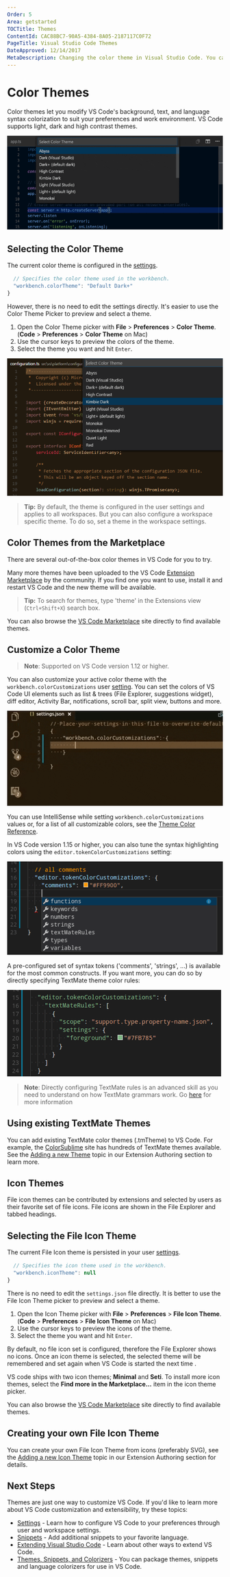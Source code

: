 ```yaml
---
Order: 5
Area: getstarted
TOCTitle: Themes
ContentId: CAC88BC7-90A5-4384-8A05-2187117C0F72
PageTitle: Visual Studio Code Themes
DateApproved: 12/14/2017
MetaDescription: Changing the color theme in Visual Studio Code. You can use color themes provided by VS Code, the community or create your own new themes.  TextMate .tmTheme files are supported.
---
```

# Color Themes

Color themes let you modify VS Code's background, text, and language syntax colorization to suit your preferences and work environment. VS Code supports light, dark and high contrast themes.

![Preview themes from the Command Palette](/images/themes_hero.gif)


## Selecting the Color Theme

The current color theme is configured in the [settings](/md/快速入门/设置.md).

```javascript
  // Specifies the color theme used in the workbench.
  "workbench.colorTheme": "Default Dark+"
}
```

However, there is no need to edit the settings directly. It's easier to use the Color Theme Picker to preview and select a theme.

1. Open the Color Theme picker with **File** > **Preferences** > **Color Theme**. (**Code** > **Preferences** > **Color Theme** on Mac)
2. Use the cursor keys to preview the colors of the theme.
3. Select the theme you want and hit `Enter`.

![Themes in the Command Palette](/images/2023-04-10-09-25-00.png)

> **Tip:** By default, the theme is configured in the user settings and applies to all workspaces. But you can also configure a workspace specific theme. To do so, set a theme in the workspace settings.

## Color Themes from the Marketplace

There are several out-of-the-box color themes in VS Code for you to try.

Many more themes have been uploaded to the VS Code [Extension Marketplace](/md/编辑器/扩展市场.md) by the community.  If you find one you want to use, install it and restart VS Code and the new theme will be available.

> **Tip:** To search for themes, type 'theme' in the Extensions view (`Ctrl+Shift+X`) search box.

<div class="marketplace-extensions-themes"></div>

You can also browse the [VS Code Marketplace](https://marketplace.visualstudio.com/vscode/Themes) site directly to find available themes.

## Customize a Color Theme

>**Note**: Supported on VS Code version 1.12 or higher.

You can also customize your active color theme with the `workbench.colorCustomizations` user [setting](/md/快速入门/设置.md). You can set the colors of VS Code UI elements such as list & trees (File Explorer, suggestions widget), diff editor, Activity Bar, notifications, scroll bar, split view, buttons and more.

![activity bar theming](/images/theme-activitybar.gif)

You can use IntelliSense while setting `workbench.colorCustomizations` values or, for a list of all customizable colors, see the [Theme Color Reference](/md/定制化/主题.md).

In VS Code version 1.15 or higher, you can also tune the syntax highlighting colors using the `editor.tokenColorCustomizations` setting:

![Token Color Customization](/images/2023-04-10-09-45-59.png)

A pre-configured set of syntax tokens ('comments', 'strings', ...) is available for the most common constructs. If you want more, you can do so by directly specifying TextMate theme color rules:

![Advanced Token Color Customization](/images/2023-04-10-09-46-17.png)

>**Note**: Directly configuring TextMate rules is an advanced skill as you need to understand on how TextMate grammars work. Go [here](/md/定制化/主题.md) for more information

## Using existing TextMate Themes

You can add existing TextMate color themes (.tmTheme) to VS Code. For example, the [ColorSublime](https://colorsublime.github.io/) site has hundreds of TextMate themes available. See the [Adding a new Theme](/md/定制化/调色板.md#adding-a-new-theme) topic in our Extension Authoring section to learn more.

## Icon Themes

File icon themes can be contributed by extensions and selected by users as their favorite set of file icons. File icons are shown in the File Explorer and tabbed headings.

## Selecting the File Icon Theme

The current File Icon theme is persisted in your user [settings](/md/快速入门/设置.md).

```javascript
  // Specifies the icon theme used in the workbench.
  "workbench.iconTheme": null
}
```

There is no need to edit the `settings.json` file directly. It is better to use the File Icon Theme picker to preview and select a theme.

1. Open the Icon Theme picker with **File** > **Preferences** > **File Icon Theme**. (**Code** > **Preferences** > **File Icon Theme** on Mac)
2. Use the cursor keys to preview the icons of the theme.
3. Select the theme you want and hit `Enter`.

By default, no file icon set is configured, therefore the File Explorer shows no icons. Once an icon theme is selected, the selected theme will be remembered and set again when VS Code is started the next time .

VS code ships with two icon themes; **Minimal** and **Seti**. To install more icon themes, select the **Find more in the Marketplace...** item in the icon theme picker.

You can also browse the [VS Code Marketplace](https://marketplace.visualstudio.com/vscode/Themes) site directly to find available themes.

## Creating your own File Icon Theme

You can create your own File Icon Theme from icons (preferably SVG), see the [Adding a new Icon Theme](/md/定制化/调色板.md#Adding-a-new-icon-theme) topic in our Extension Authoring section for details.

## Next Steps

Themes are just one way to customize VS Code. If you'd like to learn more about VS Code customization and extensibility, try these topics:

* [Settings](/md/快速入门/设置.md) -  Learn how to configure VS Code to your preferences through user and workspace settings.
* [Snippets](/md/定制化/用户定义代码段.md) - Add additional snippets to your favorite language.
* [Extending Visual Studio Code](/md/扩展/概述.md) - Learn about other ways to extend VS Code.
* [Themes, Snippets, and Colorizers](/md/定制化/调色板.md) - You can package themes, snippets and language colorizers for use in VS Code.
